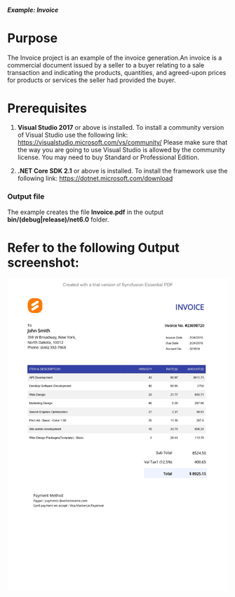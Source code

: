 ##### Example: Invoice

# Purpose
The Invoice project is an example of the invoice generation.An invoice is a commercial document issued by a seller to a buyer relating to a sale transaction and indicating the products, quantities, and agreed-upon prices for products or services the seller had provided the buyer.


# Prerequisites
1) **Visual Studio 2017** or above is installed.
   To install a community version of Visual Studio use the following link: https://visualstudio.microsoft.com/vs/community/
   Please make sure that the way you are going to use Visual Studio is allowed by the community license. You may need to buy Standard or Professional Edition.

2) **.NET Core SDK 2.1** or above is installed.
   To install the framework use the following link: https://dotnet.microsoft.com/download


### Output file
The example creates the file **Invoice.pdf** in the output **bin/(debug|release)/net6.0** folder.

# Refer to the following Output screenshot:

![Output image](https://github.com/SyncfusionExamples/PDF-real-time-Examples/blob/invoice/Invoice/Invoice/Result/invoice.jpg)
